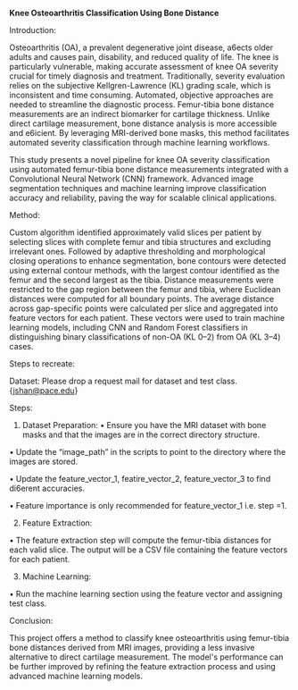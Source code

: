 **Knee Osteoarthritis Classification Using Bone Distance**

Introduction:

Osteoarthritis (OA), a prevalent degenerative joint disease, a6ects older adults and causes pain, disability, and reduced quality of life. The knee is particularly vulnerable, making accurate assessment of knee OA severity crucial for timely diagnosis and treatment. Traditionally, severity evaluation relies on the subjective Kellgren-Lawrence (KL) grading scale, which is inconsistent and time consuming. Automated, objective approaches are needed to streamline the diagnostic process. Femur-tibia bone distance measurements are an indirect biomarker for cartilage thickness. Unlike direct cartilage measurement, bone distance analysis is more accessible and e6icient. By leveraging MRI-derived bone masks, this method facilitates automated severity classification through machine learning workflows.

This study presents a novel pipeline for knee OA severity classification using automated femur-tibia bone distance measurements integrated with a Convolutional Neural Network (CNN) framework. Advanced image segmentation techniques and machine learning improve classification accuracy and reliability, paving the way for scalable clinical applications.

Method:

Custom algorithm identified approximately valid slices per patient by selecting slices with complete femur and tibia structures and excluding irrelevant ones. Followed by adaptive thresholding and morphological closing operations to enhance segmentation, bone contours were detected using external contour methods, with the largest contour identified as the femur and the second largest as the tibia. Distance measurements were restricted to the gap region between the femur and tibia, where Euclidean distances were computed for all boundary points. The average distance across gap-specific points were calculated per slice and aggregated into feature vectors for each patient. These vectors were used to train machine learning models, including CNN and Random Forest classifiers in distinguishing binary classifications of non-OA (KL 0–2) from OA (KL 3–4) cases.

Steps to recreate:

Dataset: Please drop a request mail for dataset and test class. {jshan@pace.edu}

Steps:
1. Dataset Preparation: 
• Ensure you have the MRI dataset with bone masks and that the images are in the correct directory structure.

• Update the “image_path” in the scripts to point to the directory where the images are stored.

• Update the feature_vector_1, featire_vector_2, feature_vector_3 to find di6erent accuracies.

• Feature importance is only recommended for feature_vector_1 i.e. step =1.

2. Feature Extraction:

• The feature extraction step will compute the femur-tibia distances for each valid slice. The output will be a CSV file containing the feature vectors for each patient.

3. Machine Learning:

• Run the machine learning section using the feature vector and assigning test class.

Conclusion:

This project offers a method to classify knee osteoarthritis using femur-tibia bone distances derived from MRI images, providing a less invasive alternative to direct cartilage measurement. The model's performance can be further improved by refining the feature extraction process and using advanced machine learning models.
